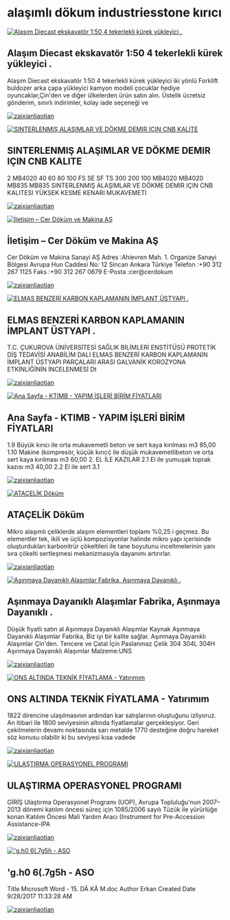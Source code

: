 # alaşımlı dökum industriesstone kırıcı
<a href="https://mnn.zoosnet.net/LR/Chatpre.aspx?id=MNN94995150&p=https://topgrinding.com/" target="_blank">![Alaşım Diecast ekskavatör 1:50 4 tekerlekli kürek yükleyici .](https://github.com/technlg/images/blob/main/22.jpg)</a>
## Alaşım Diecast ekskavatör 1:50 4 tekerlekli kürek yükleyici .
Alaşım Diecast ekskavatör 1:50 4 tekerlekli kürek yükleyici iki yönlü Forklift buldozer arka çapa yükleyici kamyon modeli çocuklar hediye oyuncaklar,Çin'den ve diğer ülkelerden ürün satın alın. Üstelik ücretsiz gönderim, sınırlı indirimler, kolay iade seçeneği ve 
<a href="https://mnn.zoosnet.net/LR/Chatpre.aspx?id=MNN94995150&p=https://topgrinding.com/" target="_blank"><img src="https://github.com/technlg/images/raw/main/chat11.jpg" alt="zaixianliaotian"/></a><a href="//whatsapp.shibangsoft.com/WhatsApp.php" ><img src="https://github.com/technlg/images/raw/main/chat11.png" alt=""></a>
<a href="https://mnn.zoosnet.net/LR/Chatpre.aspx?id=MNN94995150&p=https://topgrinding.com/" target="_blank">![SINTERLENMIŞ ALAŞIMLAR VE DÖKME DEMIR IÇIN CNB KALITE](https://github.com/technlg/images/blob/main/58.jpg)</a>
## SINTERLENMIŞ ALAŞIMLAR VE DÖKME DEMIR IÇIN CNB KALITE
2 MB4020 40 60 80 100 FS SE SF TS 300 200 100 MB4020 MB4020 MB835 MB835 SINTERLENMIŞ ALAŞIMLAR VE DÖKME DEMIR IÇIN CNB KALITESI YÜKSEK KESME KENARI MUKAVEMETİ 
<a href="https://mnn.zoosnet.net/LR/Chatpre.aspx?id=MNN94995150&p=https://topgrinding.com/" target="_blank"><img src="https://github.com/technlg/images/raw/main/chat11.jpg" alt="zaixianliaotian"/></a><a href="//whatsapp.shibangsoft.com/WhatsApp.php" ><img src="https://github.com/technlg/images/raw/main/chat11.png" alt=""></a>
<a href="https://mnn.zoosnet.net/LR/Chatpre.aspx?id=MNN94995150&p=https://topgrinding.com/" target="_blank">![İletişim – Cer Döküm ve Makina AŞ](https://github.com/technlg/images/blob/main/8.jpg)</a>
## İletişim – Cer Döküm ve Makina AŞ
Cer Döküm ve Makina Sanayi AŞ Adres :Ahievren Mah. 1. Organize Sanayi Bölgesi Avrupa Hun Caddesi No: 12 Sincan Ankara Türkiye Telefon :+90 312 267 1125 Faks :+90 312 267 0679 E-Posta :cer@cerdokum
<a href="https://mnn.zoosnet.net/LR/Chatpre.aspx?id=MNN94995150&p=https://topgrinding.com/" target="_blank"><img src="https://github.com/technlg/images/raw/main/chat11.jpg" alt="zaixianliaotian"/></a><a href="//whatsapp.shibangsoft.com/WhatsApp.php" ><img src="https://github.com/technlg/images/raw/main/chat11.png" alt=""></a>
<a href="https://mnn.zoosnet.net/LR/Chatpre.aspx?id=MNN94995150&p=https://topgrinding.com/" target="_blank">![ELMAS BENZERİ KARBON KAPLAMANIN İMPLANT ÜSTYAPI .](https://github.com/technlg/images/blob/main/62.jpg)</a>
## ELMAS BENZERİ KARBON KAPLAMANIN İMPLANT ÜSTYAPI .
T.C. ÇUKUROVA ÜNİVERSİTESİ SAĞLIK BİLİMLERİ ENSTİTÜSÜ PROTETİK DİŞ TEDAVİSİ ANABİLİM DALI ELMAS BENZERİ KARBON KAPLAMANIN İMPLANT ÜSTYAPI PARÇALARI ARASI GALVANİK KOROZYONA ETKİNLİĞİNİN İNCELENMESİ Dt
<a href="https://mnn.zoosnet.net/LR/Chatpre.aspx?id=MNN94995150&p=https://topgrinding.com/" target="_blank"><img src="https://github.com/technlg/images/raw/main/chat11.jpg" alt="zaixianliaotian"/></a><a href="//whatsapp.shibangsoft.com/WhatsApp.php" ><img src="https://github.com/technlg/images/raw/main/chat11.png" alt=""></a>
<a href="https://mnn.zoosnet.net/LR/Chatpre.aspx?id=MNN94995150&p=https://topgrinding.com/" target="_blank">![Ana Sayfa - KTIMB - YAPIM İŞLERİ BİRİM FİYATLARI](https://github.com/technlg/images/blob/main/65.jpg)</a>
## Ana Sayfa - KTIMB - YAPIM İŞLERİ BİRİM FİYATLARI
1.9 Büyük kırıcı ile orta mukavemetli beton ve sert kaya kırılması m3 85,00 1.10 Makine (kompresör, küçük kırıcı) ile düşük mukavemetlibeton ve orta sert kaya kırılması m3 60,00 2. EL İLE KAZILAR 2.1 El ile yumuşak toprak kazısı m3 40,00 2.2 El ile sert 3.1 
<a href="https://mnn.zoosnet.net/LR/Chatpre.aspx?id=MNN94995150&p=https://topgrinding.com/" target="_blank"><img src="https://github.com/technlg/images/raw/main/chat11.jpg" alt="zaixianliaotian"/></a><a href="//whatsapp.shibangsoft.com/WhatsApp.php" ><img src="https://github.com/technlg/images/raw/main/chat11.png" alt=""></a>
<a href="https://mnn.zoosnet.net/LR/Chatpre.aspx?id=MNN94995150&p=https://topgrinding.com/" target="_blank">![ATAÇELİK Döküm](https://github.com/technlg/images/blob/main/49.jpg)</a>
## ATAÇELİK Döküm
Mikro alaşımlı çeliklerde alaşım elementleri toplamı %0,25 i geçmez. Bu elementler tek, ikili ve üçlü kompozisyonlar halinde mikro yapı içerisinde oluşturdukları karbonitrür çökeltileri ile tane boyutunu inceltmelerinin yanı sıra çökelti sertleşmesi mekanizmasıyla dayanımı artırırlar.
<a href="https://mnn.zoosnet.net/LR/Chatpre.aspx?id=MNN94995150&p=https://topgrinding.com/" target="_blank"><img src="https://github.com/technlg/images/raw/main/chat11.jpg" alt="zaixianliaotian"/></a><a href="//whatsapp.shibangsoft.com/WhatsApp.php" ><img src="https://github.com/technlg/images/raw/main/chat11.png" alt=""></a>
<a href="https://mnn.zoosnet.net/LR/Chatpre.aspx?id=MNN94995150&p=https://topgrinding.com/" target="_blank">![Aşınmaya Dayanıklı Alaşımlar Fabrika, Aşınmaya Dayanıklı .](https://github.com/technlg/images/blob/main/5.jpg)</a>
## Aşınmaya Dayanıklı Alaşımlar Fabrika, Aşınmaya Dayanıklı .
Düşük fiyatlı satın al Aşınmaya Dayanıklı Alaşımlar Kaynak Aşınmaya Dayanıklı Alaşımlar Fabrika, Biz iyi bir kalite sağlar. Aşınmaya Dayanıklı Alaşımlar Çin'den. Tencere ve Çatal İçin Paslanmaz Çelik 304 304L 304H Aşınmaya Dayanıklı Alaşımlar Malzeme:UNS 
<a href="https://mnn.zoosnet.net/LR/Chatpre.aspx?id=MNN94995150&p=https://topgrinding.com/" target="_blank"><img src="https://github.com/technlg/images/raw/main/chat11.jpg" alt="zaixianliaotian"/></a><a href="//whatsapp.shibangsoft.com/WhatsApp.php" ><img src="https://github.com/technlg/images/raw/main/chat11.png" alt=""></a>
<a href="https://mnn.zoosnet.net/LR/Chatpre.aspx?id=MNN94995150&p=https://topgrinding.com/" target="_blank">![ONS ALTINDA TEKNİK FİYATLAMA - Yatırımım](https://github.com/technlg/images/blob/main/35.jpg)</a>
## ONS ALTINDA TEKNİK FİYATLAMA - Yatırımım
1822 direncine ulaşılmasının ardından kar satışlarının oluştuğunu izliyoruz. An itibari ile 1800 seviyesinin altında fiyatlamalar gerçekleşiyor. Geri çekilmelerin devamı noktasında sarı metalde 1770 desteğine doğru hareket söz konusu olabilir ki bu seviyesi kısa vadede 
<a href="https://mnn.zoosnet.net/LR/Chatpre.aspx?id=MNN94995150&p=https://topgrinding.com/" target="_blank"><img src="https://github.com/technlg/images/raw/main/chat11.jpg" alt="zaixianliaotian"/></a><a href="//whatsapp.shibangsoft.com/WhatsApp.php" ><img src="https://github.com/technlg/images/raw/main/chat11.png" alt=""></a>
<a href="https://mnn.zoosnet.net/LR/Chatpre.aspx?id=MNN94995150&p=https://topgrinding.com/" target="_blank">![ULAŞTIRMA OPERASYONEL PROGRAMI](https://github.com/technlg/images/blob/main/47.jpg)</a>
## ULAŞTIRMA OPERASYONEL PROGRAMI
GİRİŞ Ulaştırma Operasyonel Programı (UOP), Avrupa Topluluğu'nun 2007–2013 dönemi katılım öncesi süreç için 1085/2006 sayılı Tüzük ile yürürlüğe konan Katılım Öncesi Mali Yardım Aracı (Instrument for Pre-Accession Assistance-IPA
<a href="https://mnn.zoosnet.net/LR/Chatpre.aspx?id=MNN94995150&p=https://topgrinding.com/" target="_blank"><img src="https://github.com/technlg/images/raw/main/chat11.jpg" alt="zaixianliaotian"/></a><a href="//whatsapp.shibangsoft.com/WhatsApp.php" ><img src="https://github.com/technlg/images/raw/main/chat11.png" alt=""></a>
<a href="https://mnn.zoosnet.net/LR/Chatpre.aspx?id=MNN94995150&p=https://topgrinding.com/" target="_blank">!['g.h0 6(.7g5h - ASO](https://github.com/technlg/images/blob/main/3.jpg)</a>
## 'g.h0 6(.7g5h - ASO
Title Microsoft Word - 15. DÃ KÃ M.doc Author Erkan Created Date 9/28/2017 11:33:28 AM
<a href="https://mnn.zoosnet.net/LR/Chatpre.aspx?id=MNN94995150&p=https://topgrinding.com/" target="_blank"><img src="https://github.com/technlg/images/raw/main/chat11.jpg" alt="zaixianliaotian"/></a><a href="//whatsapp.shibangsoft.com/WhatsApp.php" ><img src="https://github.com/technlg/images/raw/main/chat11.png" alt=""></a>
